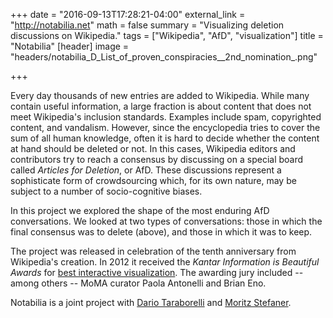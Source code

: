 +++
date = "2016-09-13T17:28:21-04:00"
external_link = "http://notabilia.net"
math = false
summary = "Visualizing deletion discussions on Wikipedia."
tags = ["Wikipedia", "AfD", "visualization"]
title = "Notabilia"
[header]
    image = "headers/notabilia_D_List_of_proven_conspiracies__2nd_nomination_.png"

+++

Every day thousands of new entries are added to Wikipedia. While many contain
useful information, a large fraction is about content that does not meet
Wikipedia's inclusion standards. Examples include spam, copyrighted content,
and vandalism. However, since the encyclopedia tries to cover the sum of all
human knowledge, often it is hard to decide whether the content at hand should
be deleted or not. In this cases, Wikipedia editors and contributors try to
reach a consensus by discussing on a special board called _Articles for
Deletion_, or AfD. These discussions represent a sophisticate form of crowdsourcing
which, for its own nature, may be subject to a number of socio-cognitive
biases.

In this project we explored the shape of the most enduring AfD conversations.
We looked at two types of conversations: those in which the final consensus was
to delete (above), and those in which it was to keep. 

The project was released in celebration of the tenth anniversary from
Wikipedia's creation. In 2012 it received the _Kantar Information is
Beautiful Awards_  for [best interactive
visualization](//www.informationisbeautifulawards.com/showcase/443-notabilia).
The awarding jury included -- among others -- MoMA curator Paola
Antonelli and Brian Eno.

Notabilia is a joint project with [Dario Taraborelli](//nitens.org/) and
[Moritz Stefaner](//truth-and-beauty.net/). 
